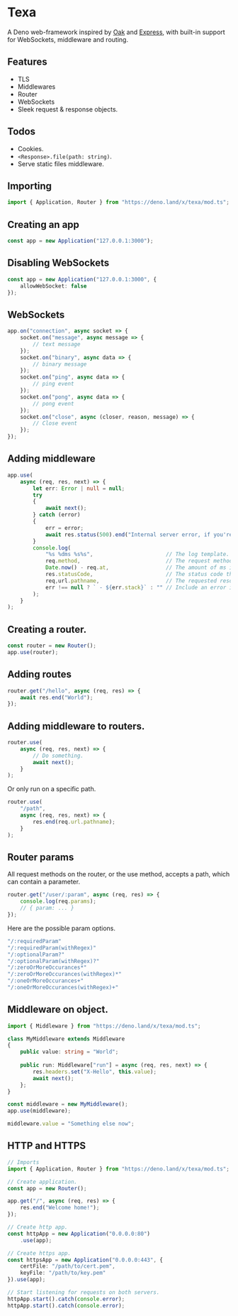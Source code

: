 # Texa

A Deno web-framework inspired by [Oak](https://deno.land/x/oak) and [Express](https://npmjs.com/package/express), with built-in support for WebSockets, middleware and routing.

## Features
- TLS
- Middlewares
- Router
- WebSockets
- Sleek request & response objects.

## Todos

- Cookies.
- `<Response>.file(path: string)`.
- Serve static files middleware.

## Importing

```ts
import { Application, Router } from "https://deno.land/x/texa/mod.ts";
```

## Creating an app

```ts
const app = new Application("127.0.0.1:3000");
```

## Disabling WebSockets

```ts
const app = new Application("127.0.0.1:3000", {
	allowWebSocket: false
});
```

## WebSockets

```ts
app.on("connection", async socket => {
	socket.on("message", async message => {
		// text message
	});
	socket.on("binary", async data => {
		// binary message
	});
	socket.on("ping", async data => {
		// ping event
	});
	socket.on("pong", async data => {
		// pong event
	});
	socket.on("close", async (closer, reason, message) => {
		// Close event
	});
});
```

## Adding middleware

```ts
app.use(
	async (req, res, next) => {
		let err: Error | null = null;
		try
		{
			await next();
		} catch (error)
		{
			err = error;
			await res.status(500).end("Internal server error, if you're a developer you can check the server logs.");
		}
		console.log(
			"%s %dms %s%s",                       // The log template.
			req.method,                           // The request method.
			Date.now() - req.at,                  // The amount of ms it took from start to finish.
			res.statusCode,                       // The status code that was sent back.
			req,url.pathname,                     // The requested resource.
			err !== null ? ` - ${err.stack}` : "" // Include an error if an error occured.
		);
	}
);
```

## Creating a router.

```ts
const router = new Router();
app.use(router);
```

## Adding routes

```ts
router.get("/hello", async (req, res) => {
	await res.end("World");
});
```

## Adding middleware to routers.

```ts
router.use(
	async (req, res, next) => {
		// Do something.
		await next();
	}
);
```

Or only run on a specific path.

```ts
router.use(
	"/path",
	async (req, res, next) => {
		res.end(req.url.pathname);
	}
);
```

## Router params

All request methods on the router, or the use method, accepts a path, which can contain a parameter.

```ts
router.get("/user/:param", async (req, res) => {
	console.log(req.params);
	// { param: ... }
});
```

Here are the possible param options.
```ts
"/:requiredParam"
"/:requiredParam(withRegex)"
"/:optionalParam?"
"/:optionalParam(withRegex)?"
"/:zeroOrMoreOccurances*"
"/:zeroOrMoreOccurances(withRegex)*"
"/:oneOrMoreOccurances+"
"/:oneOrMoreOccurances(withRegex)+"
```

## Middleware on object.

```ts
import { Middleware } from "https://deno.land/x/texa/mod.ts";

class MyMiddleware extends Middleware
{
	public value: string = "World";
	
	public run: Middleware["run"] = async (req, res, next) => {
		res.headers.set("X-Hello", this.value);
		await next();
	};
}

const middleware = new MyMiddleware();
app.use(middleware);

middleware.value = "Something else now";
```

## HTTP and HTTPS

```ts
// Imports
import { Application, Router } from "https://deno.land/x/texa/mod.ts";

// Create application.
const app = new Router();

app.get("/", async (req, res) => {
	res.end("Welcome home!");
});

// Create http app.
const httpApp = new Application("0.0.0.0:80")
	.use(app);

// Create https app.
const httpsApp = new Application("0.0.0.0:443", {
	certFile: "/path/to/cert.pem",
	keyFile: "/path/to/key.pem"
}).use(app);

// Start listening for requests on both servers.
httpApp.start().catch(console.error);
httpApp.start().catch(console.error);
```
